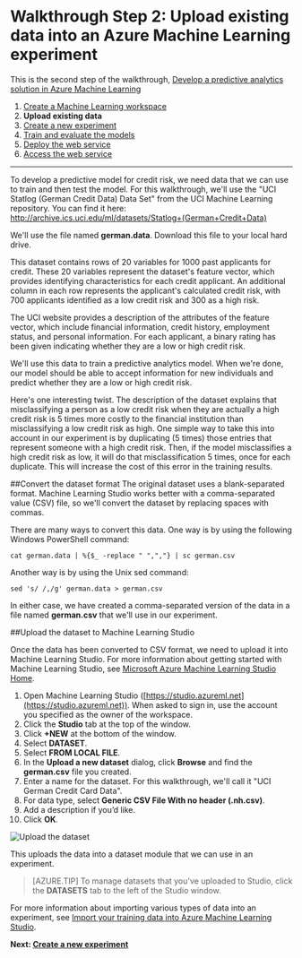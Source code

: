 <properties
    pageTitle="Step 2: Upload data into a Machine Learning experiment | Microsoft Azure"
    description="Step 2 of the Develop a predictive solution walkthrough: Upload stored public data into Azure Machine Learning Studio."
    services="machine-learning"
    documentationCenter=""
    authors="garyericson"
    manager="jhubbard"
    editor="cgronlun"/>

<tags
    ms.service="machine-learning"
    ms.workload="tbd"
    ms.tgt_pltfrm="na"
    ms.devlang="na"
    ms.topic="article"
    ms.date="09/16/2016" 
    ms.author="garye"/>


# <a name="walkthrough-step-2-upload-existing-data-into-an-azure-machine-learning-experiment"></a>Walkthrough Step 2: Upload existing data into an Azure Machine Learning experiment

This is the second step of the walkthrough, [Develop a predictive analytics solution in Azure Machine Learning](machine-learning-walkthrough-develop-predictive-solution.md)


1.  [Create a Machine Learning workspace](machine-learning-walkthrough-1-create-ml-workspace.md)
2.  **Upload existing data**
3.  [Create a new experiment](machine-learning-walkthrough-3-create-new-experiment.md)
4.  [Train and evaluate the models](machine-learning-walkthrough-4-train-and-evaluate-models.md)
5.  [Deploy the web service](machine-learning-walkthrough-5-publish-web-service.md)
6.  [Access the web service](machine-learning-walkthrough-6-access-web-service.md)

----------

To develop a predictive model for credit risk, we need data that we can use to train and then test the model. For this walkthrough, we'll use the "UCI Statlog (German Credit Data) Data Set" from the UCI Machine Learning repository. You can find it here:  
<a href="http://archive.ics.uci.edu/ml/datasets/Statlog+(German+Credit+Data)">http://archive.ics.uci.edu/ml/datasets/Statlog+(German+Credit+Data)</a>

We'll use the file named **german.data**. Download this file to your local hard drive.  

This dataset contains rows of 20 variables for 1000 past applicants for credit. These 20 variables represent the dataset's feature vector, which provides identifying characteristics for each credit applicant. An additional column in each row represents the applicant's calculated credit risk, with 700 applicants identified as a low credit risk and 300 as a high risk.

The UCI website provides a description of the attributes of the feature vector, which include financial information, credit history, employment status, and personal information. For each applicant, a binary rating has been given indicating whether they are a low or high credit risk.  

We'll use this data to train a predictive analytics model. When we're done, our model should be able to accept information for new individuals and predict whether they are a low or high credit risk.  

Here's one interesting twist. The description of the dataset explains that misclassifying a person as a low credit risk when they are actually a high credit risk is 5 times more costly to the financial institution than misclassifying a low credit risk as high. One simple way to take this into account in our experiment is by duplicating (5 times) those entries that represent someone with a high credit risk. Then, if the model misclassifies a high credit risk as low, it will do that misclassification 5 times, once for each duplicate. This will increase the cost of this error in the training results.  

##<a name="convert-the-dataset-format"></a>Convert the dataset format
The original dataset uses a blank-separated format. Machine Learning Studio works better with a comma-separated value (CSV) file, so we'll convert the dataset by replacing spaces with commas.  

There are many ways to convert this data. One way is by using the following Windows PowerShell command:   

    cat german.data | %{$_ -replace " ",","} | sc german.csv  

Another way is by using the Unix sed command:  

    sed 's/ /,/g' german.data > german.csv  

In either case, we have created a comma-separated version of the data in a file named **german.csv** that we'll use in our experiment.

##<a name="upload-the-dataset-to-machine-learning-studio"></a>Upload the dataset to Machine Learning Studio

Once the data has been converted to CSV format, we need to upload it into Machine Learning Studio. For more information about getting started with Machine Learning Studio, see [Microsoft Azure Machine Learning Studio Home](https://studio.azureml.net/).

1.  Open Machine Learning Studio ([https://studio.azureml.net](https://studio.azureml.net)). When asked to sign in, use the account you specified as the owner of the workspace.
1.  Click the **Studio** tab at the top of the window.
1.  Click **+NEW** at the bottom of the window.
1.  Select **DATASET**.
1.  Select **FROM LOCAL FILE**.
1.  In the **Upload a new dataset** dialog, click **Browse** and find the **german.csv** file you created.
1.  Enter a name for the dataset. For this walkthrough, we'll call it "UCI German Credit Card Data".
1.  For data type, select **Generic CSV File With no header (.nh.csv)**.
1.  Add a description if you’d like.
1.  Click **OK**.  

![Upload the dataset][1]  


This uploads the data into a dataset module that we can use in an experiment.

> [AZURE.TIP] To manage datasets that you've uploaded to Studio, click the **DATASETS** tab to the left of the Studio window.

For more information about importing various types of data into an experiment, see [Import your training data into Azure Machine Learning Studio](machine-learning-data-science-import-data.md).

**Next: [Create a new experiment](machine-learning-walkthrough-3-create-new-experiment.md)**

[1]: ./media/machine-learning-walkthrough-2-upload-data/upload1.png
